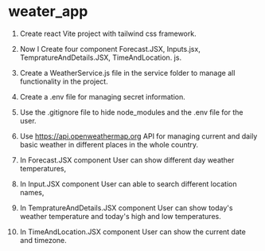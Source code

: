 # weater_app
1. Create react Vite project with tailwind css framework.
2. Now I Create four component Forecast.JSX, Inputs.jsx, TempratureAndDetails.JSX, TimeAndLocation. js.
3. Create a WeatherService.js file in the service folder to manage all functionality in the project.
4. Create a .env file for managing secret information.
5. Use the .gitignore file to hide node_modules and the .env file for the user. 
6. Use https://api.openweathermap.org API for managing current and daily basic weather in different places in the whole country.

7. In Forecast.JSX component User can show different day weather temperatures,
8. In Input.JSX component User can able to search different location names,
9. In TempratureAndDetails.JSX component User can show today's weather temperature and today's high and low temperatures.
10. In TimeAndLocation.JSX component User can show the current date and timezone.
